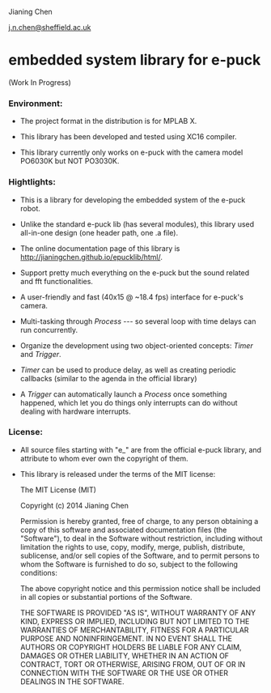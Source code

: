 
Jianing Chen

j.n.chen@sheffield.ac.uk

embedded system library for e-puck 
==================================

(Work In Progress)

### Environment:

 - The project format in the distribution is for MPLAB X.
 
 - This library has been developed and tested using XC16 compiler. 
 
 - This library currently only works on e-puck with the camera model PO6030K 
 but NOT PO3030K. 


### Hightlights: 

 - This is a library for developing the embedded system of the e-puck robot. 
 
 - Unlike the standard e-puck lib (has several modules), this library used 
 all-in-one design (one header path, one .a file). 
 
 - The online documentation page of this library is 
 http://jianingchen.github.io/epucklib/html/.
 
 - Support pretty much everything on the e-puck but the sound related and fft 
 functionalities. 
 
 - A user-friendly and fast (40x15 @ ~18.4 fps) interface for e-puck's camera.  
 
 - Multi-tasking through _Process_ --- so several loop with time delays can run 
 concurrently. 

 - Organize the development using two object-oriented concepts: 
 _Timer_ and _Trigger_. 

 - _Timer_ can be used to produce delay, as well as creating periodic callbacks 
 (similar to the agenda in the official library)

 - A _Trigger_ can automatically launch a _Process_ once something happened, 
 which let you do things only interrupts can do without dealing with hardware 
 interrupts. 


### License: 

 - All source files starting with "e_" are from the official e-puck library, 
 and attribute to whom ever own the copyright of them. 
 
 - This library is released under the terms of the MIT license:

    The MIT License (MIT)

    Copyright (c) 2014 Jianing Chen

    Permission is hereby granted, free of charge, to any person obtaining a copy
    of this software and associated documentation files (the "Software"), to deal
    in the Software without restriction, including without limitation the rights
    to use, copy, modify, merge, publish, distribute, sublicense, and/or sell
    copies of the Software, and to permit persons to whom the Software is
    furnished to do so, subject to the following conditions:

    The above copyright notice and this permission notice shall be included in all
    copies or substantial portions of the Software.

    THE SOFTWARE IS PROVIDED "AS IS", WITHOUT WARRANTY OF ANY KIND, EXPRESS OR
    IMPLIED, INCLUDING BUT NOT LIMITED TO THE WARRANTIES OF MERCHANTABILITY,
    FITNESS FOR A PARTICULAR PURPOSE AND NONINFRINGEMENT. IN NO EVENT SHALL THE
    AUTHORS OR COPYRIGHT HOLDERS BE LIABLE FOR ANY CLAIM, DAMAGES OR OTHER
    LIABILITY, WHETHER IN AN ACTION OF CONTRACT, TORT OR OTHERWISE, ARISING FROM,
    OUT OF OR IN CONNECTION WITH THE SOFTWARE OR THE USE OR OTHER DEALINGS IN THE
    SOFTWARE.

